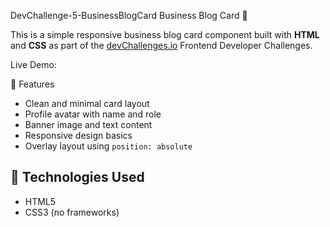 DevChallenge-5-BusinessBlogCard
Business Blog Card 💼

This is a simple responsive business blog card component built with **HTML** and **CSS** as part of the [devChallenges.io](https://devchallenges.io) Frontend Developer Challenges.

Live Demo: 

📌 Features

- Clean and minimal card layout
- Profile avatar with name and role
- Banner image and text content
- Responsive design basics
- Overlay layout using `position: absolute`

## 🚀 Technologies Used

- HTML5
- CSS3 (no frameworks)

